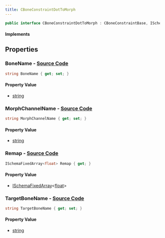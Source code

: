 ```yaml
---
title: CBoneConstraintDotToMorph
---
```


```csharp
public interface CBoneConstraintDotToMorph : CBoneConstraintBase, ISchemaClass<CBoneConstraintBase>, ISchemaClass<CBoneConstraintDotToMorph>, ISchemaField, ISchemaClass, INativeHandle
```

#### Implements

## Properties

### **BoneName** - [Source Code](https://github.com/swiftly-solution/swiftlys2/blob/main/managed/src/SwiftlyS2.Generated/Schemas/Interfaces/CBoneConstraintDotToMorph.cs#L16)

```csharp
string BoneName { get; set; }
```

#### Property Value

- [string](https://learn.microsoft.com/dotnet/api/system.string)

### **MorphChannelName** - [Source Code](https://github.com/swiftly-solution/swiftlys2/blob/main/managed/src/SwiftlyS2.Generated/Schemas/Interfaces/CBoneConstraintDotToMorph.cs#L20)

```csharp
string MorphChannelName { get; set; }
```

#### Property Value

- [string](https://learn.microsoft.com/dotnet/api/system.string)

### **Remap** - [Source Code](https://github.com/swiftly-solution/swiftlys2/blob/main/managed/src/SwiftlyS2.Generated/Schemas/Interfaces/CBoneConstraintDotToMorph.cs#L22)

```csharp
ISchemaFixedArray<float> Remap { get; }
```

#### Property Value

- [ISchemaFixedArray](/docs/api/shared/schemas/ischemafixedarray-1)<[float](https://learn.microsoft.com/dotnet/api/system.single)>

### **TargetBoneName** - [Source Code](https://github.com/swiftly-solution/swiftlys2/blob/main/managed/src/SwiftlyS2.Generated/Schemas/Interfaces/CBoneConstraintDotToMorph.cs#L18)

```csharp
string TargetBoneName { get; set; }
```

#### Property Value

- [string](https://learn.microsoft.com/dotnet/api/system.string)

